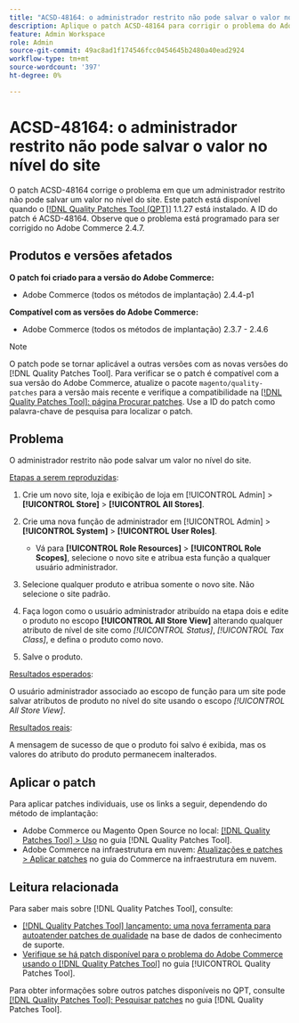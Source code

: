 ```yaml
---
title: "ACSD-48164: o administrador restrito não pode salvar o valor no nível do site"
description: Aplique o patch ACSD-48164 para corrigir o problema do Adobe Commerce em que um administrador restrito não pode salvar um valor no nível do site.
feature: Admin Workspace
role: Admin
source-git-commit: 49ac8ad1f174546fcc0454645b2480a40ead2924
workflow-type: tm+mt
source-wordcount: '397'
ht-degree: 0%

---
```


# ACSD-48164: o administrador restrito não pode salvar o valor no nível do site

O patch ACSD-48164 corrige o problema em que um administrador restrito não pode salvar um valor no nível do site. Este patch está disponível quando o [[!DNL Quality Patches Tool (QPT)]](https://experienceleague.adobe.com/en/docs/commerce-knowledge-base/kb/announcements/commerce-announcements/magento-quality-patches-released-new-tool-to-self-serve-quality-patches) 1.1.27 está instalado. A ID do patch é ACSD-48164. Observe que o problema está programado para ser corrigido no Adobe Commerce 2.4.7.

## Produtos e versões afetados

**O patch foi criado para a versão do Adobe Commerce:**

* Adobe Commerce (todos os métodos de implantação) 2.4.4-p1

**Compatível com as versões do Adobe Commerce:**

* Adobe Commerce (todos os métodos de implantação) 2.3.7 - 2.4.6

>[!NOTE]
>
>O patch pode se tornar aplicável a outras versões com as novas versões do [!DNL Quality Patches Tool]. Para verificar se o patch é compatível com a sua versão do Adobe Commerce, atualize o pacote `magento/quality-patches` para a versão mais recente e verifique a compatibilidade na [[!DNL Quality Patches Tool]: página Procurar patches](https://experienceleague.adobe.com/tools/commerce-quality-patches/index.html). Use a ID do patch como palavra-chave de pesquisa para localizar o patch.

## Problema

O administrador restrito não pode salvar um valor no nível do site.

<u>Etapas a serem reproduzidas</u>:

1. Crie um novo site, loja e exibição de loja em [!UICONTROL Admin] > **[!UICONTROL Store]** > **[!UICONTROL All Stores]**.
1. Crie uma nova função de administrador em [!UICONTROL Admin] > **[!UICONTROL System]** > **[!UICONTROL User Roles]**.

   * Vá para **[!UICONTROL Role Resources]** > **[!UICONTROL Role Scopes]**, selecione o novo site e atribua esta função a qualquer usuário administrador.

1. Selecione qualquer produto e atribua somente o novo site. Não selecione o site padrão.
1. Faça logon como o usuário administrador atribuído na etapa dois e edite o produto no escopo **[!UICONTROL All Store View]** alterando qualquer atributo de nível de site como *[!UICONTROL Status]*, *[!UICONTROL Tax Class]*, e defina o produto como novo.
1. Salve o produto.

<u>Resultados esperados</u>:

O usuário administrador associado ao escopo de função para um site pode salvar atributos de produto no nível do site usando o escopo *[!UICONTROL All Store View]*.

<u>Resultados reais</u>:

A mensagem de sucesso de que o produto foi salvo é exibida, mas os valores do atributo do produto permanecem inalterados.

## Aplicar o patch

Para aplicar patches individuais, use os links a seguir, dependendo do método de implantação:

* Adobe Commerce ou Magento Open Source no local: [[!DNL Quality Patches Tool] > Uso](https://experienceleague.adobe.com/docs/commerce-operations/tools/quality-patches-tool/usage.html) no guia [!DNL Quality Patches Tool].
* Adobe Commerce na infraestrutura em nuvem: [Atualizações e patches > Aplicar patches](https://experienceleague.adobe.com/docs/commerce-cloud-service/user-guide/develop/upgrade/apply-patches.html) no guia do Commerce na infraestrutura em nuvem.

## Leitura relacionada

Para saber mais sobre [!DNL Quality Patches Tool], consulte:

* [[!DNL Quality Patches Tool] lançamento: uma nova ferramenta para autoatender patches de qualidade](https://experienceleague.adobe.com/en/docs/commerce-knowledge-base/kb/announcements/commerce-announcements/magento-quality-patches-released-new-tool-to-self-serve-quality-patches) na base de dados de conhecimento de suporte.
* [Verifique se há patch disponível para o problema do Adobe Commerce usando o  [!DNL Quality Patches Tool]](/help/tools/quality-patches-tool/patches-available-in-qpt/check-patch-for-magento-issue-with-magento-quality-patches.md) no guia [!UICONTROL Quality Patches Tool].


Para obter informações sobre outros patches disponíveis no QPT, consulte [[!DNL Quality Patches Tool]: Pesquisar patches](https://experienceleague.adobe.com/tools/commerce-quality-patches/index.html) no guia [!DNL Quality Patches Tool].

